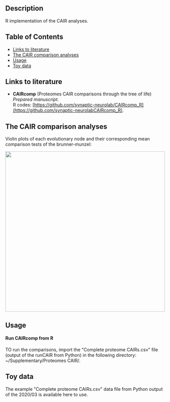 ## Description
R implementation of the CAIR analyses.

## Table of Contents
* [Links to literature](#Links-to-literature)
* [The CAIR comparison analyses](#The-CAIR-comparison-analyses)  
* [Usage](#Usage)  
* [Toy data](#Toy-data)

## Links to literature 

* **CAIRcomp** (Proteomes CAIR comparisons through the tree of life)  
_Prepared manuscript._  
R codes: [https://github.com/synaptic-neurolab/CAIRcomp_R](https://github.com/synaptic-neurolabCAIRcomp_R).  


## The CAIR comparison analyses

Violin plots of each evolutionary node and their corresponding mean comparison tests of the brunner-munzel:

<img src="img/violin_plots.png" height="500"> 


## Usage

#### Run CAIRcomp from R

TO run the comparisons, import the "Complete proteome CAIRs.csv" file (output of the runCAIR from Python) in the following directory: ~/Supplementary/Proteomes CAIR/.

## Toy data
The example "Complete proteome CAIRs.csv" data file from Python output of the 2020/03 is available here to use.
